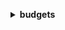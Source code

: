 **<details ><summary style="color:none;">budgets</summary><blockquote>**

- **<details><summary style="color:none;"><b><u>create-budget</b></u></summary><blockquote>**

  * **<p style="color:none;">--account-id</p>**
  * **<p style="color:none;">--budget</p>**
  * **<p style="color:none;">--notifications-with-subscribers</p>**
  * **<p style="color:none;">--cli-input-json</p>**
  * **<p style="color:none;">--cli-input-yaml</p>**
  * **<p style="color:none;">--generate-cli-skeleton</p>**
  </br>
  **<p style="color:red;">Description</p>**
  </br>
  ## **Examples**
  ```bash

  ```
  ```json

  ```


- **<details><summary style="color:none;"><b><u>create-budget-action</b></u></summary><blockquote>**

  * **<p style="color:none;">--account-id</p>**
  * **<p style="color:none;">--budget-name</p>**
  * **<p style="color:none;">--notification-type</p>**
  * **<p style="color:none;">--action-type</p>**
  * **<p style="color:none;">--action-threshold</p>**
  * **<p style="color:none;">--definition</p>**
  * **<p style="color:none;">--execution-role-arn</p>**
  * **<p style="color:none;">--approval-model</p>**
  * **<p style="color:none;">--subscribers</p>**
  * **<p style="color:none;">--cli-input-json</p>**
  * **<p style="color:none;">--cli-input-yaml</p>**
  * **<p style="color:none;">--generate-cli-skeleton</p>**
  </br>
  **<p style="color:red;">Description</p>**
  </br>
  ## **Examples**
  ```bash

  ```
  ```json

  ```


- **<details><summary style="color:none;"><b><u>create-notification</b></u></summary><blockquote>**

  * **<p style="color:none;">--account-id</p>**
  * **<p style="color:none;">--budget-name</p>**
  * **<p style="color:none;">--notification</p>**
  * **<p style="color:none;">--subscribers</p>**
  * **<p style="color:none;">--cli-input-json</p>**
  * **<p style="color:none;">--cli-input-yaml</p>**
  * **<p style="color:none;">--generate-cli-skeleton</p>**
  </br>
  **<p style="color:red;">Description</p>**
  </br>
  ## **Examples**
  ```bash

  ```
  ```json

  ```


- **<details><summary style="color:none;"><b><u>create-subscriber</b></u></summary><blockquote>**

  * **<p style="color:none;">--account-id</p>**
  * **<p style="color:none;">--budget-name</p>**
  * **<p style="color:none;">--notification</p>**
  * **<p style="color:none;">--subscriber</p>**
  * **<p style="color:none;">--cli-input-json</p>**
  * **<p style="color:none;">--cli-input-yaml</p>**
  * **<p style="color:none;">--generate-cli-skeleton</p>**
  </br>
  **<p style="color:red;">Description</p>**
  </br>
  ## **Examples**
  ```bash

  ```
  ```json

  ```


- **<details><summary style="color:none;"><b><u>delete-budget</b></u></summary><blockquote>**

  * **<p style="color:none;">--account-id</p>**
  * **<p style="color:none;">--budget-name</p>**
  * **<p style="color:none;">--cli-input-json</p>**
  * **<p style="color:none;">--cli-input-yaml</p>**
  * **<p style="color:none;">--generate-cli-skeleton</p>**
  </br>
  **<p style="color:red;">Description</p>**
  </br>
  ## **Examples**
  ```bash

  ```
  ```json

  ```


- **<details><summary style="color:none;"><b><u>delete-budget-action</b></u></summary><blockquote>**

  * **<p style="color:none;">--account-id</p>**
  * **<p style="color:none;">--budget-name</p>**
  * **<p style="color:none;">--action-id</p>**
  * **<p style="color:none;">--cli-input-json</p>**
  * **<p style="color:none;">--cli-input-yaml</p>**
  * **<p style="color:none;">--generate-cli-skeleton</p>**
  </br>
  **<p style="color:red;">Description</p>**
  </br>
  ## **Examples**
  ```bash

  ```
  ```json

  ```


- **<details><summary style="color:none;"><b><u>delete-notification</b></u></summary><blockquote>**

  * **<p style="color:none;">--account-id</p>**
  * **<p style="color:none;">--budget-name</p>**
  * **<p style="color:none;">--notification</p>**
  * **<p style="color:none;">--cli-input-json</p>**
  * **<p style="color:none;">--cli-input-yaml</p>**
  * **<p style="color:none;">--generate-cli-skeleton</p>**
  </br>
  **<p style="color:red;">Description</p>**
  </br>
  ## **Examples**
  ```bash

  ```
  ```json

  ```


- **<details><summary style="color:none;"><b><u>delete-subscriber</b></u></summary><blockquote>**

  * **<p style="color:none;">--account-id</p>**
  * **<p style="color:none;">--budget-name</p>**
  * **<p style="color:none;">--notification</p>**
  * **<p style="color:none;">--subscriber</p>**
  * **<p style="color:none;">--cli-input-json</p>**
  * **<p style="color:none;">--cli-input-yaml</p>**
  * **<p style="color:none;">--generate-cli-skeleton</p>**
  </br>
  **<p style="color:red;">Description</p>**
  </br>
  ## **Examples**
  ```bash

  ```
  ```json

  ```


- **<details><summary style="color:none;"><b><u>describe-budget</b></u></summary><blockquote>**

  * **<p style="color:none;">--account-id</p>**
  * **<p style="color:none;">--budget-name</p>**
  * **<p style="color:none;">--cli-input-json</p>**
  * **<p style="color:none;">--cli-input-yaml</p>**
  * **<p style="color:none;">--generate-cli-skeleton</p>**
  </br>
  **<p style="color:red;">Description</p>**
  </br>
  ## **Examples**
  ```bash

  ```
  ```json

  ```


- **<details><summary style="color:none;"><b><u>describe-budget-action</b></u></summary><blockquote>**

  * **<p style="color:none;">--account-id</p>**
  * **<p style="color:none;">--budget-name</p>**
  * **<p style="color:none;">--action-id</p>**
  * **<p style="color:none;">--cli-input-json</p>**
  * **<p style="color:none;">--cli-input-yaml</p>**
  * **<p style="color:none;">--generate-cli-skeleton</p>**
  </br>
  **<p style="color:red;">Description</p>**
  </br>
  ## **Examples**
  ```bash

  ```
  ```json

  ```


- **<details><summary style="color:none;"><b><u>describe-budget-action-histories</b></u></summary><blockquote>**

  * **<p style="color:none;">--account-id</p>**
  * **<p style="color:none;">--budget-name</p>**
  * **<p style="color:none;">--action-id</p>**
  * **<p style="color:none;">--time-period</p>**
  * **<p style="color:none;">--cli-input-json</p>**
  * **<p style="color:none;">--cli-input-yaml</p>**
  * **<p style="color:none;">--starting-token</p>**
  * **<p style="color:none;">--page-size</p>**
  * **<p style="color:none;">--max-items</p>**
  * **<p style="color:none;">--generate-cli-skeleton</p>**
  </br>
  **<p style="color:red;">Description</p>**
  </br>
  ## **Examples**
  ```bash

  ```
  ```json

  ```


- **<details><summary style="color:none;"><b><u>describe-budget-actions-for-account</b></u></summary><blockquote>**

  * **<p style="color:none;">--account-id</p>**
  * **<p style="color:none;">--cli-input-json</p>**
  * **<p style="color:none;">--cli-input-yaml</p>**
  * **<p style="color:none;">--starting-token</p>**
  * **<p style="color:none;">--page-size</p>**
  * **<p style="color:none;">--max-items</p>**
  * **<p style="color:none;">--generate-cli-skeleton</p>**
  </br>
  **<p style="color:red;">Description</p>**
  </br>
  ## **Examples**
  ```bash

  ```
  ```json

  ```


- **<details><summary style="color:none;"><b><u>describe-budget-actions-for-budget</b></u></summary><blockquote>**

  * **<p style="color:none;">--account-id</p>**
  * **<p style="color:none;">--budget-name</p>**
  * **<p style="color:none;">--cli-input-json</p>**
  * **<p style="color:none;">--cli-input-yaml</p>**
  * **<p style="color:none;">--starting-token</p>**
  * **<p style="color:none;">--page-size</p>**
  * **<p style="color:none;">--max-items</p>**
  * **<p style="color:none;">--generate-cli-skeleton</p>**
  </br>
  **<p style="color:red;">Description</p>**
  </br>
  ## **Examples**
  ```bash

  ```
  ```json

  ```


- **<details><summary style="color:none;"><b><u>describe-budget-performance-history</b></u></summary><blockquote>**

  * **<p style="color:none;">--account-id</p>**
  * **<p style="color:none;">--budget-name</p>**
  * **<p style="color:none;">--time-period</p>**
  * **<p style="color:none;">--cli-input-json</p>**
  * **<p style="color:none;">--cli-input-yaml</p>**
  * **<p style="color:none;">--starting-token</p>**
  * **<p style="color:none;">--page-size</p>**
  * **<p style="color:none;">--max-items</p>**
  * **<p style="color:none;">--generate-cli-skeleton</p>**
  </br>
  **<p style="color:red;">Description</p>**
  </br>
  ## **Examples**
  ```bash

  ```
  ```json

  ```


- **<details><summary style="color:none;"><b><u>describe-budgets</b></u></summary><blockquote>**

  * **<p style="color:none;">--account-id</p>**
  * **<p style="color:none;">--cli-input-json</p>**
  * **<p style="color:none;">--cli-input-yaml</p>**
  * **<p style="color:none;">--starting-token</p>**
  * **<p style="color:none;">--page-size</p>**
  * **<p style="color:none;">--max-items</p>**
  * **<p style="color:none;">--generate-cli-skeleton</p>**
  </br>
  **<p style="color:red;">Description</p>**
  </br>
  ## **Examples**
  ```bash

  ```
  ```json

  ```


- **<details><summary style="color:none;"><b><u>describe-notifications-for-budget</b></u></summary><blockquote>**

  * **<p style="color:none;">--account-id</p>**
  * **<p style="color:none;">--budget-name</p>**
  * **<p style="color:none;">--cli-input-json</p>**
  * **<p style="color:none;">--cli-input-yaml</p>**
  * **<p style="color:none;">--starting-token</p>**
  * **<p style="color:none;">--page-size</p>**
  * **<p style="color:none;">--max-items</p>**
  * **<p style="color:none;">--generate-cli-skeleton</p>**
  </br>
  **<p style="color:red;">Description</p>**
  </br>
  ## **Examples**
  ```bash

  ```
  ```json

  ```


- **<details><summary style="color:none;"><b><u>describe-subscribers-for-notification</b></u></summary><blockquote>**

  * **<p style="color:none;">--account-id</p>**
  * **<p style="color:none;">--budget-name</p>**
  * **<p style="color:none;">--notification</p>**
  * **<p style="color:none;">--cli-input-json</p>**
  * **<p style="color:none;">--cli-input-yaml</p>**
  * **<p style="color:none;">--starting-token</p>**
  * **<p style="color:none;">--page-size</p>**
  * **<p style="color:none;">--max-items</p>**
  * **<p style="color:none;">--generate-cli-skeleton</p>**
  </br>
  **<p style="color:red;">Description</p>**
  </br>
  ## **Examples**
  ```bash

  ```
  ```json

  ```


- **<details><summary style="color:none;"><b><u>execute-budget-action</b></u></summary><blockquote>**

  * **<p style="color:none;">--account-id</p>**
  * **<p style="color:none;">--budget-name</p>**
  * **<p style="color:none;">--action-id</p>**
  * **<p style="color:none;">--execution-type</p>**
  * **<p style="color:none;">--cli-input-json</p>**
  * **<p style="color:none;">--cli-input-yaml</p>**
  * **<p style="color:none;">--generate-cli-skeleton</p>**
  </br>
  **<p style="color:red;">Description</p>**
  </br>
  ## **Examples**
  ```bash

  ```
  ```json

  ```


- **<details><summary style="color:none;"><b><u>help</b></u></summary><blockquote>**

  * **<p style="color:none;"></p>**
  </br>
  **<p style="color:red;">Description</p>**
  </br>
  ## **Examples**
  ```bash

  ```
  ```json

  ```


- **<details><summary style="color:none;"><b><u>update-budget</b></u></summary><blockquote>**

  * **<p style="color:none;">--account-id</p>**
  * **<p style="color:none;">--new-budget</p>**
  * **<p style="color:none;">--cli-input-json</p>**
  * **<p style="color:none;">--cli-input-yaml</p>**
  * **<p style="color:none;">--generate-cli-skeleton</p>**
  </br>
  **<p style="color:red;">Description</p>**
  </br>
  ## **Examples**
  ```bash

  ```
  ```json

  ```


- **<details><summary style="color:none;"><b><u>update-budget-action</b></u></summary><blockquote>**

  * **<p style="color:none;">--account-id</p>**
  * **<p style="color:none;">--budget-name</p>**
  * **<p style="color:none;">--action-id</p>**
  * **<p style="color:none;">--notification-type</p>**
  * **<p style="color:none;">--action-threshold</p>**
  * **<p style="color:none;">--definition</p>**
  * **<p style="color:none;">--execution-role-arn</p>**
  * **<p style="color:none;">--approval-model</p>**
  * **<p style="color:none;">--subscribers</p>**
  * **<p style="color:none;">--cli-input-json</p>**
  * **<p style="color:none;">--cli-input-yaml</p>**
  * **<p style="color:none;">--generate-cli-skeleton</p>**
  </br>
  **<p style="color:red;">Description</p>**
  </br>
  ## **Examples**
  ```bash

  ```
  ```json

  ```


- **<details><summary style="color:none;"><b><u>update-notification</b></u></summary><blockquote>**

  * **<p style="color:none;">--account-id</p>**
  * **<p style="color:none;">--budget-name</p>**
  * **<p style="color:none;">--old-notification</p>**
  * **<p style="color:none;">--new-notification</p>**
  * **<p style="color:none;">--cli-input-json</p>**
  * **<p style="color:none;">--cli-input-yaml</p>**
  * **<p style="color:none;">--generate-cli-skeleton</p>**
  </br>
  **<p style="color:red;">Description</p>**
  </br>
  ## **Examples**
  ```bash

  ```
  ```json

  ```


- **<details><summary style="color:none;"><b><u>update-subscriber</b></u></summary><blockquote>**

  * **<p style="color:none;">--account-id</p>**
  * **<p style="color:none;">--budget-name</p>**
  * **<p style="color:none;">--notification</p>**
  * **<p style="color:none;">--old-subscriber</p>**
  * **<p style="color:none;">--new-subscriber</p>**
  * **<p style="color:none;">--cli-input-json</p>**
  * **<p style="color:none;">--cli-input-yaml</p>**
  * **<p style="color:none;">--generate-cli-skeleton</p>**
  </br>
  **<p style="color:red;">Description</p>**
  </br>
  ## **Examples**
  ```bash

  ```
  ```json

  ```


</blockquote></details>
</blockquote></details>
</blockquote></details>
</blockquote></details>
</blockquote></details>
</blockquote></details>
</blockquote></details>
</blockquote></details>
</blockquote></details>
</blockquote></details>
</blockquote></details>
</blockquote></details>
</blockquote></details>
</blockquote></details>
</blockquote></details>
</blockquote></details>
</blockquote></details>
</blockquote></details>
</blockquote></details>
</blockquote></details>
</blockquote></details>
</blockquote></details>
</blockquote></details>
</blockquote></details>
